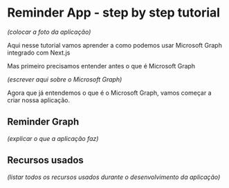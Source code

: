 # Reminder App - step by step tutorial

*(colocar a foto da aplicação)*

Aqui nesse tutorial vamos aprender a como podemos usar Microsoft Graph integrado com Next.js

Mas primeiro precisamos entender antes o que é Microsoft Graph 

*(escrever aqui sobre o Microsoft Graph)*

Agora que já entendemos o que é o Microsoft Graph, vamos começar a criar nossa aplicação.

## Reminder Graph

*(explicar o que a aplicação faz)*

## Recursos usados

*(listar todos os recursos usados durante o desenvolvimento da aplicação)*

## 